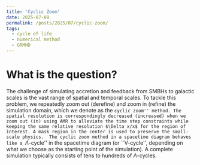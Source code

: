 ```yaml
---
title: 'Cyclic Zoom'
date: 2025-07-08
permalink: /posts/2025/07/cyclic-zoom/
tags:
  - cycle of life
  - numerical method
  - GRMHD
---
```


What is the question?
======

The challenge of simulating accretion and feedback from SMBHs to galactic scales is the vast range of spatial and temporal scales. To tackle this problem, we repeatedly zoom out (derefine) and zoom in (refine) the simulation domain, which we denote as the ``cyclic zoom'' method. The spatial resolution is correspondingly decreased (increased) when we zoom out (in) using AMR to alleviate the time step constraints while keeping the same relative resolution $\Delta x/x$ for the region of interest. A mask region in the center is used to preserve the small-scale physics. 
The cyclic zoom method in a spacetime diagram behaves like a ``$\Lambda$-cycle'' in the spacetime diagram (or ``V-cycle'', depending on what we choose as the starting point of the simulation). A complete simulation typically consists of tens to hundreds of $\Lambda$-cycles.
